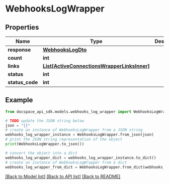 # WebhooksLogWrapper

## Properties

Name | Type | Description | Notes
------------ | ------------- | ------------- | -------------
**response** | [**WebhooksLogDto**](WebhooksLogDto.md) |  | [optional] 
**count** | **int** |  | [optional] 
**links** | [**List[ActiveConnectionsWrapperLinksInner]**](ActiveConnectionsWrapperLinksInner.md) |  | [optional] 
**status** | **int** |  | [optional] 
**status_code** | **int** |  | [optional] 

## Example

```python
from docspace_api_sdk.models.webhooks_log_wrapper import WebhooksLogWrapper

# TODO update the JSON string below
json = "{}"
# create an instance of WebhooksLogWrapper from a JSON string
webhooks_log_wrapper_instance = WebhooksLogWrapper.from_json(json)
# print the JSON string representation of the object
print(WebhooksLogWrapper.to_json())

# convert the object into a dict
webhooks_log_wrapper_dict = webhooks_log_wrapper_instance.to_dict()
# create an instance of WebhooksLogWrapper from a dict
webhooks_log_wrapper_from_dict = WebhooksLogWrapper.from_dict(webhooks_log_wrapper_dict)
```
[[Back to Model list]](../README.md#documentation-for-models) [[Back to API list]](../README.md#documentation-for-api-endpoints) [[Back to README]](../README.md)


